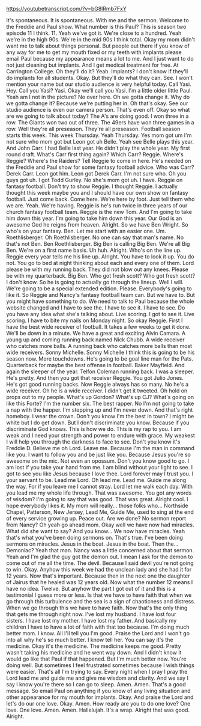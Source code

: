 https://youtubetranscript.com/?v=bG8lRmb7FxY

 It's spontaneous. It is spontaneous. With me and the sermon. Welcome to the Freddie and Paul show. What number is this Paul? This is season two episode 11 I think. 11. Yeah we've got it. We're close to a hundred. Yeah we're in the high 90s. We're in the mid 90s I think total. Okay my mom didn't want me to talk about things personal. But people out there if you know of any way for me to get my mouth fixed or my teeth with implants please email Paul because my appearance means a lot to me. And I just want to do not just cleaning but implants. And I get medical treatment for free. At Carrington College. Oh they'll do it? Yeah. Implants? I don't know if they'll do implants for all students. Okay. But they'll do what they can. See. I won't mention your name but our studio audience is very helpful today. Call Yasi. Hey. Call you Yasi? Yasi. Okay we'll call you Yasi. I'm a little older little Paul. Yeah am I not in the picture? No over here. Oh we gotta change it. Why do we gotta change it? Because we're putting her in. Oh that's okay. See our studio audience is even our camera person. That's even off. Okay so what are we going to talk about today? The A's are doing good. I won three in a row. The Giants won two out of three. The 49ers have won three games in a row. Well they're all preseason. They're all preseason. Football season starts this week. This week Thursday. Yeah Thursday. Yes mom got um I'm not sure who mom got but Leon got uh Belle. Yeah see Belle plays this year. And John Carr. I had Belle last year. He didn't play the whole year. My first round draft. What's Carr first thing again? Which Carr? Reggie. Where's Reggie? Where's the Raiders? Tell Reggie to come in here. He's needed on the Freddie and Paul show for some fantasy football advice. Who was Carr? Derek Carr. Leon got him. Leon got Derek Carr. I'm not sure who. Oh you guys got uh. I got Todd Gurley. No she's mom got uh. I have. Reggie on fantasy football. Don't try to show Reggie. I thought Reggie. I actually thought this week maybe you and I should have our own show on fantasy football. Just come back. Come here. We're here by foot. Just tell them who we are. Yeah. We're having. Reggie is he's run twice in three years of our church fantasy football team. Reggie is the new Tom. And I'm going to take him down this year. I'm going to take him down this year. Our God is an awesome God he reigns from heaven. Alright. So we have Ben Wright. So who's on your fantasy. Ben. Let me start with an easier one. Um. Roethlisberger. Oh Roethlisberger. No one can say that man's name. No that's not Ben. Ben Roethlisberger. Big Ben is calling Big Ben. We're all Big Ben. We're on a first name basis. Uh huh. Alright. Who's on the line up. Reggie every year tells me his line up. Alright. You have to look it up. You do not. You go to bed at night thinking about each and every one of them. Lord please be with my running back. They did not blow out any knees. Please be with my quarterback. Big Ben. Who got fresh scott? Who got fresh scott? I don't know. So he is going to actually go through the lineup. Well I will. We're going to be a special extended edition. Please. Everybody's going to like it. So Reggie and Nancy's fantasy football team can. But we have to. But you might have something to do. We need to talk to Paul because the whole website changed and I have to see the. I have to see it. I have to see. Do you have any idea what she's talking about. Live scoring. I got to see it. Live scoring. I have to bite my nails on Monday night. So okay Reggie. First I have the best wide receiver of football. It takes a few weeks to get it done. We'll be down in a minute. We have a great and exciting Alvin Camara. A young up and coming running back named Nick Chubb. A wide receiver who catches more balls. A running back who catches more balls than most wide receivers. Sonny Michelle. Sonny Michelle I think this is going to be his season now. More touchdowns. He's going to be goal line man for the Pats. Quarterback for maybe the best offense in football. Baker Mayfield. And again the sleeper of the year. Telfon Coleman running back. I was a sleeper. He's pretty. And then you got that receiver Reggie. You got Julio Jones. He's got good running backs. Now Reggie always has so many. No he's a wide receiver. Oh he is a wide receiver. I didn't get it tweeted. Oh hold on props out to my people. What's up Gordon? What's up CJ? What's going on like this Forte? I'm the number six. The best rapper. No I'm not going to take a nap with the happer. I'm stepping up and I'm never down. And that's right homeboy. I wear the crown. Don't you know I'm the best in town? I might be white but I do get down. But I don't discriminate you know. Because if you discriminate God knows. This is how we do. This is my rap to you. I am weak and I need your strength and power to endure with grace. My weakest I will help you through the darkness to face to see. Don't you know it's Freddie D. Believe me oh Lord. Leave me. Because I'm the man in command like you. I want to follow you and be just like you. Because Jesus you're so awesome on the mic. Not even an opossum. Don't you know good to go. I am lost if you take your hand from me. I am blind without your light to see. I got to see you like Jesus because I love thee. Lord forever may I trust you. I your servant to be. Lead me Lord. Oh lead me. Lead me. Guide me along the way. For if you leave me I cannot stray. Lord let me walk each day. With you lead me my whole life through. That was awesome. You got any words of wisdom? I'm going to say that was good. That was great. Alright cool. I hope everybody likes it. My mom will really... those folks who... Northside Chapel, Patterson, New Jersey, Lead Me, Guide Me, used to sing at the end of every service growing up. Peace out. Are we done? No sermon report from Nancy? Oh yeah go ahead mom. Okay well we have now had miracles. What did she want to say? And you know... We now have miracles. Yeah that's what you've been doing sermons on. That's true. I've been doing sermons on miracles. Jesus in the boat. Jesus in the boat. Then the... Demoniac? Yeah that man. Nancy was a little concerned about that sermon. Yeah and I'm glad the guy got the demon out. I mean I ask for the demon to come out of me all the time. The devil. Because I said devil you're not going to win. Okay. Anyhow this week we had the unclean lady and she had it for 12 years. Now that's important. Because then in the next one the daughter of Jairus that he healed was 12 years old. Now what the number 12 means I have no idea. Twelve. But anyhow the part I got out of it and this is a testimonial I guess more or less. Is that we have to have faith that when we go through this turbulence and the sea is a sign of chaoticness and distress. When we go through this we have to have faith. Now that's the only thing that gets me through right now. I've lost my husband. I have lost four sisters. I have lost my mother. I have lost my father. And basically my children I have to have a lot of faith with that too because. I'm doing much better mom. I know. All I'll tell you I'm good. Praise the Lord and I won't go into all why he's so much better. I know tell her. You can say it's the medicine. Okay it's the medicine. The medicine keeps me good. Pretty wasn't taking his medicine and he went way down. And I didn't know it would go like that Paul if that happened. But I'm much better now. You're doing well. But sometimes I feel frustrated sometimes because I wish things were easier. That's all I'm trying to say. Every night when I pray I pray the Lord lead me and guide me and give me wisdom and clarity. And we say I say I know you're there so I can go to sleep. Amen. Amen. That's a good message. So email Paul on anything if you know of any living situation and other appearance for my mouth for implants. Okay. And praise the Lord and let's do our one love. Okay. Amen. How ready are you to do one love? One love. One love. Amen. Amen. Hallelujah. It's a wrap. Alright that was good. Alright.